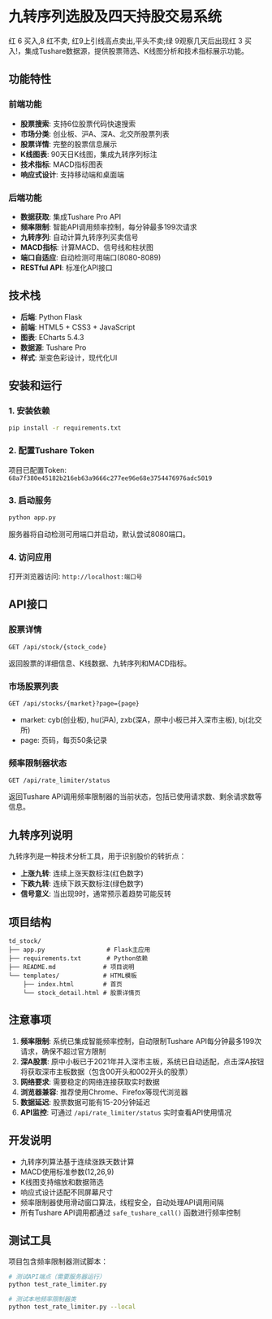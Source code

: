 # 九转序列选股及四天持股交易系统

红 6 买入,8 红不卖, 红9上引线高点卖出,平头不卖;绿 9观察几天后出现红 3 买入!，集成Tushare数据源，提供股票筛选、K线图分析和技术指标展示功能。

## 功能特性

### 前端功能
- **股票搜索**: 支持6位股票代码快速搜索
- **市场分类**: 创业板、沪A、深A、北交所股票列表
- **股票详情**: 完整的股票信息展示
- **K线图表**: 90天日K线图，集成九转序列标注
- **技术指标**: MACD指标图表
- **响应式设计**: 支持移动端和桌面端

### 后端功能
- **数据获取**: 集成Tushare Pro API
- **频率限制**: 智能API调用频率控制，每分钟最多199次请求
- **九转序列**: 自动计算九转序列买卖信号
- **MACD指标**: 计算MACD、信号线和柱状图
- **端口自适应**: 自动检测可用端口(8080-8089)
- **RESTful API**: 标准化API接口

## 技术栈

- **后端**: Python Flask
- **前端**: HTML5 + CSS3 + JavaScript
- **图表**: ECharts 5.4.3
- **数据源**: Tushare Pro
- **样式**: 渐变色彩设计，现代化UI

## 安装和运行

### 1. 安装依赖
```bash
pip install -r requirements.txt
```

### 2. 配置Tushare Token
项目已配置Token: `68a7f380e45182b216eb63a9666c277ee96e68e3754476976adc5019`

### 3. 启动服务
```bash
python app.py
```

服务器将自动检测可用端口并启动，默认尝试8080端口。

### 4. 访问应用
打开浏览器访问: `http://localhost:端口号`

## API接口

### 股票详情
```
GET /api/stock/{stock_code}
```
返回股票的详细信息、K线数据、九转序列和MACD指标。

### 市场股票列表
```
GET /api/stocks/{market}?page={page}
```
- market: cyb(创业板), hu(沪A), zxb(深A，原中小板已并入深市主板), bj(北交所)
- page: 页码，每页50条记录

### 频率限制器状态
```
GET /api/rate_limiter/status
```
返回Tushare API调用频率限制器的当前状态，包括已使用请求数、剩余请求数等信息。

## 九转序列说明

九转序列是一种技术分析工具，用于识别股价的转折点：

- **上涨九转**: 连续上涨天数标注(红色数字)
- **下跌九转**: 连续下跌天数标注(绿色数字)
- **信号意义**: 当出现9时，通常预示着趋势可能反转

## 项目结构

```
td_stock/
├── app.py                 # Flask主应用
├── requirements.txt       # Python依赖
├── README.md             # 项目说明
└── templates/            # HTML模板
    ├── index.html        # 首页
    └── stock_detail.html # 股票详情页
```

## 注意事项

1. **频率限制**: 系统已集成智能频率控制，自动限制Tushare API每分钟最多199次请求，确保不超过官方限制
2. **深A股票**: 原中小板已于2021年并入深市主板，系统已自动适配，点击深A按钮将获取深市主板数据（包含00开头和002开头的股票）
3. **网络要求**: 需要稳定的网络连接获取实时数据
4. **浏览器兼容**: 推荐使用Chrome、Firefox等现代浏览器
5. **数据延迟**: 股票数据可能有15-20分钟延迟
6. **API监控**: 可通过 `/api/rate_limiter/status` 实时查看API使用情况

## 开发说明

- 九转序列算法基于连续涨跌天数计算
- MACD使用标准参数(12,26,9)
- K线图支持缩放和数据筛选
- 响应式设计适配不同屏幕尺寸
- 频率限制器使用滑动窗口算法，线程安全，自动处理API调用间隔
- 所有Tushare API调用都通过 `safe_tushare_call()` 函数进行频率控制

## 测试工具

项目包含频率限制器测试脚本：
```bash
# 测试API端点（需要服务器运行）
python test_rate_limiter.py

# 测试本地频率限制器类
python test_rate_limiter.py --local
```